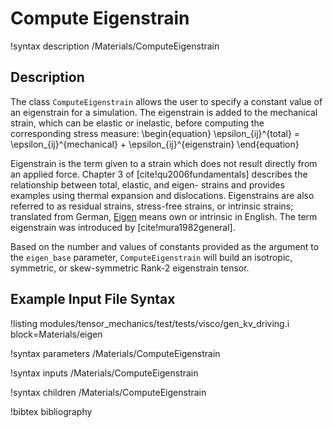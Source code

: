 # Compute Eigenstrain

!syntax description /Materials/ComputeEigenstrain

## Description

The class `ComputeEigenstrain` allows the user to specify a constant value of an eigenstrain for a simulation.
The eigenstrain is added to the mechanical strain, which can be elastic or inelastic, before computing the corresponding stress measure:
\begin{equation}
  \epsilon_{ij}^{total} = \epsilon_{ij}^{mechanical} + \epsilon_{ij}^{eigenstrain}
\end{equation}

Eigenstrain is the term given to a strain which does not result directly from an applied force.
Chapter 3 of [cite!qu2006fundamentals] describes the relationship between total, elastic, and eigen- strains and provides examples using thermal expansion and dislocations.
Eigenstrains are also referred to as residual strains, stress-free strains, or intrinsic strains; translated from German, [Eigen](http://dict.tu-chemnitz.de/deutsch-englisch/Eigen....html) means own or intrinsic in English.
The term eigenstrain was introduced by [cite!mura1982general].

Based on the number and values of constants provided as the argument to the `eigen_base` parameter, `ComputeEigenstrain` will build an isotropic, symmetric, or skew-symmetric Rank-2 eigenstrain tensor.

## Example Input File Syntax

!listing modules/tensor_mechanics/test/tests/visco/gen_kv_driving.i block=Materials/eigen

!syntax parameters /Materials/ComputeEigenstrain

!syntax inputs /Materials/ComputeEigenstrain

!syntax children /Materials/ComputeEigenstrain

!bibtex bibliography
